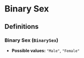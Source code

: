 # Binary Sex

## Definitions

### <a name="BinarySex"></a> Binary Sex (`BinarySex`)

- **Possible values:** `"Male"`, `"Female"`
